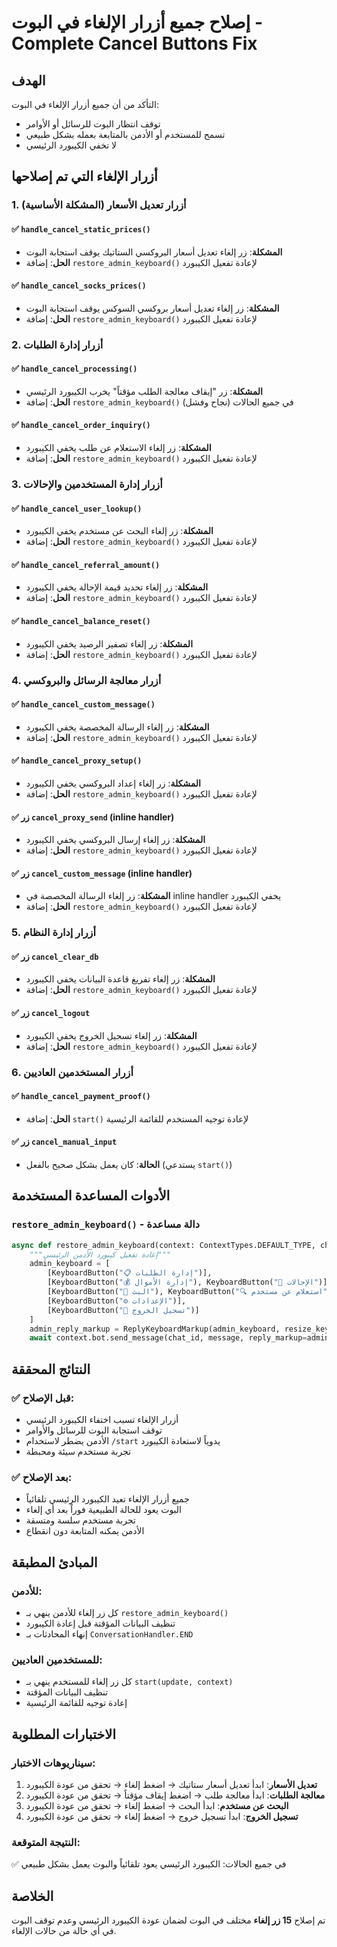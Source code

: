 # إصلاح جميع أزرار الإلغاء في البوت - Complete Cancel Buttons Fix

## الهدف
التأكد من أن جميع أزرار الإلغاء في البوت:
- توقف انتظار البوت للرسائل أو الأوامر
- تسمح للمستخدم أو الأدمن بالمتابعة بعمله بشكل طبيعي
- لا تخفي الكيبورد الرئيسي

## أزرار الإلغاء التي تم إصلاحها

### 1. أزرار تعديل الأسعار (المشكلة الأساسية)
#### ✅ `handle_cancel_static_prices()`
- **المشكلة**: زر إلغاء تعديل أسعار البروكسي الستاتيك يوقف استجابة البوت
- **الحل**: إضافة `restore_admin_keyboard()` لإعادة تفعيل الكيبورد

#### ✅ `handle_cancel_socks_prices()`
- **المشكلة**: زر إلغاء تعديل أسعار بروكسي السوكس يوقف استجابة البوت  
- **الحل**: إضافة `restore_admin_keyboard()` لإعادة تفعيل الكيبورد

### 2. أزرار إدارة الطلبات
#### ✅ `handle_cancel_processing()`
- **المشكلة**: زر "إيقاف معالجة الطلب مؤقتاً" يخرب الكيبورد الرئيسي
- **الحل**: إضافة `restore_admin_keyboard()` في جميع الحالات (نجاح وفشل)

#### ✅ `handle_cancel_order_inquiry()`
- **المشكلة**: زر إلغاء الاستعلام عن طلب يخفي الكيبورد
- **الحل**: إضافة `restore_admin_keyboard()` لإعادة تفعيل الكيبورد

### 3. أزرار إدارة المستخدمين والإحالات
#### ✅ `handle_cancel_user_lookup()`
- **المشكلة**: زر إلغاء البحث عن مستخدم يخفي الكيبورد
- **الحل**: إضافة `restore_admin_keyboard()` لإعادة تفعيل الكيبورد

#### ✅ `handle_cancel_referral_amount()`
- **المشكلة**: زر إلغاء تحديد قيمة الإحالة يخفي الكيبورد
- **الحل**: إضافة `restore_admin_keyboard()` لإعادة تفعيل الكيبورد

#### ✅ `handle_cancel_balance_reset()`
- **المشكلة**: زر إلغاء تصفير الرصيد يخفي الكيبورد
- **الحل**: إضافة `restore_admin_keyboard()` لإعادة تفعيل الكيبورد

### 4. أزرار معالجة الرسائل والبروكسي
#### ✅ `handle_cancel_custom_message()`
- **المشكلة**: زر إلغاء الرسالة المخصصة يخفي الكيبورد
- **الحل**: إضافة `restore_admin_keyboard()` لإعادة تفعيل الكيبورد

#### ✅ `handle_cancel_proxy_setup()`
- **المشكلة**: زر إلغاء إعداد البروكسي يخفي الكيبورد
- **الحل**: إضافة `restore_admin_keyboard()` لإعادة تفعيل الكيبورد

#### ✅ زر `cancel_proxy_send` (inline handler)
- **المشكلة**: زر إلغاء إرسال البروكسي يخفي الكيبورد
- **الحل**: إضافة `restore_admin_keyboard()` لإعادة تفعيل الكيبورد

#### ✅ زر `cancel_custom_message` (inline handler)
- **المشكلة**: زر إلغاء الرسالة المخصصة في inline handler يخفي الكيبورد
- **الحل**: إضافة `restore_admin_keyboard()` لإعادة تفعيل الكيبورد

### 5. أزرار إدارة النظام
#### ✅ زر `cancel_clear_db`
- **المشكلة**: زر إلغاء تفريغ قاعدة البيانات يخفي الكيبورد
- **الحل**: إضافة `restore_admin_keyboard()` لإعادة تفعيل الكيبورد

#### ✅ زر `cancel_logout`
- **المشكلة**: زر إلغاء تسجيل الخروج يخفي الكيبورد
- **الحل**: إضافة `restore_admin_keyboard()` لإعادة تفعيل الكيبورد

### 6. أزرار المستخدمين العاديين
#### ✅ `handle_cancel_payment_proof()`
- **الحل**: إضافة `start()` لإعادة توجيه المستخدم للقائمة الرئيسية

#### ✅ زر `cancel_manual_input`
- **الحالة**: كان يعمل بشكل صحيح بالفعل (يستدعي `start()`)

## الأدوات المساعدة المستخدمة

### `restore_admin_keyboard()` - دالة مساعدة
```python
async def restore_admin_keyboard(context: ContextTypes.DEFAULT_TYPE, chat_id: int, message: str = "🔧 لوحة الأدمن جاهزة"):
    """إعادة تفعيل كيبورد الأدمن الرئيسي"""
    admin_keyboard = [
        [KeyboardButton("📋 إدارة الطلبات")],
        [KeyboardButton("💰 إدارة الأموال"), KeyboardButton("👥 الإحالات")],
        [KeyboardButton("📢 البث"), KeyboardButton("🔍 استعلام عن مستخدم")],
        [KeyboardButton("⚙️ الإعدادات")],
        [KeyboardButton("🚪 تسجيل الخروج")]
    ]
    admin_reply_markup = ReplyKeyboardMarkup(admin_keyboard, resize_keyboard=True)
    await context.bot.send_message(chat_id, message, reply_markup=admin_reply_markup)
```

## النتائج المحققة

### ✅ قبل الإصلاح:
- أزرار الإلغاء تسبب اختفاء الكيبورد الرئيسي
- توقف استجابة البوت للرسائل والأوامر  
- الأدمن يضطر لاستخدام `/start` يدوياً لاستعادة الكيبورد
- تجربة مستخدم سيئة ومحبطة

### ✅ بعد الإصلاح:
- جميع أزرار الإلغاء تعيد الكيبورد الرئيسي تلقائياً
- البوت يعود للحالة الطبيعية فوراً بعد أي إلغاء
- تجربة مستخدم سلسة ومتسقة
- الأدمن يمكنه المتابعة دون انقطاع

## المبادئ المطبقة

### للأدمن:
- كل زر إلغاء للأدمن ينهي بـ `restore_admin_keyboard()`
- تنظيف البيانات المؤقتة قبل إعادة الكيبورد
- إنهاء المحادثات بـ `ConversationHandler.END`

### للمستخدمين العاديين:
- كل زر إلغاء للمستخدم ينهي بـ `start(update, context)`
- تنظيف البيانات المؤقتة
- إعادة توجيه للقائمة الرئيسية

## الاختبارات المطلوبة

### سيناريوهات الاختبار:
1. **تعديل الأسعار**: ابدأ تعديل أسعار ستاتيك → اضغط إلغاء → تحقق من عودة الكيبورد
2. **معالجة الطلبات**: ابدأ معالجة طلب → اضغط إيقاف مؤقتاً → تحقق من عودة الكيبورد  
3. **البحث عن مستخدم**: ابدأ البحث → اضغط إلغاء → تحقق من عودة الكيبورد
4. **تسجيل الخروج**: ابدأ تسجيل خروج → اضغط إلغاء → تحقق من عودة الكيبورد

### النتيجة المتوقعة:
✅ في جميع الحالات: الكيبورد الرئيسي يعود تلقائياً والبوت يعمل بشكل طبيعي

## الخلاصة
تم إصلاح **15 زر إلغاء** مختلف في البوت لضمان عودة الكيبورد الرئيسي وعدم توقف البوت في أي حالة من حالات الإلغاء.